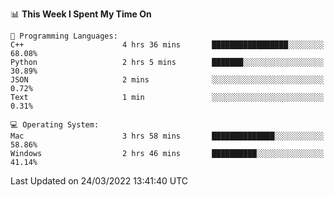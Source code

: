 
<!--START_SECTION:waka-->
📊 **This Week I Spent My Time On** 

```text
💬 Programming Languages: 
C++                      4 hrs 36 mins       █████████████████░░░░░░░░   68.08% 
Python                   2 hrs 5 mins        ███████░░░░░░░░░░░░░░░░░░   30.89% 
JSON                     2 mins              ░░░░░░░░░░░░░░░░░░░░░░░░░   0.72% 
Text                     1 min               ░░░░░░░░░░░░░░░░░░░░░░░░░   0.31%

💻 Operating System: 
Mac                      3 hrs 58 mins       ██████████████░░░░░░░░░░░   58.86% 
Windows                  2 hrs 46 mins       ██████████░░░░░░░░░░░░░░░   41.14%

```


 Last Updated on 24/03/2022 13:41:40 UTC
<!--END_SECTION:waka-->
